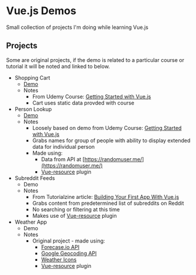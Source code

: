 # Vue.js Demos
Small collection of projects I'm doing while learning Vue.js

## Projects
Some are original projects, if the demo is related to a particular course or
tutorial it will be noted and linked to below.

* Shopping Cart
  * [Demo](https://vuejs.mikesprague.me/shopping-cart/)
  * Notes
    * From Udemy Course: [Getting Started with Vue.js](https://www.udemy.com/getting-started-with-vuejs/)
    * Cart uses static data provded with course
* Person Lookup
  * [Demo](https://vuejs.mikesprague.me/person-lookup/)
  * Notes
    * Loosely based on demo from Udemy Course: [Getting Started with Vue.js](https://www.udemy.com/getting-started-with-vuejs/)
    * Grabs names for group of people with ability to display extended data for individual person
    * Made using:
      * Data from API at [https://randomuser.me/](https://randomuser.me/)
      * [Vue-resource](https://github.com/vuejs/vue-resource) plugin
* Subreddit Feeds
  * Demo
  * Notes
    * From Tutorialzine article: [Building Your First App With Vue.js](http://tutorialzine.com/2016/08/building-your-first-app-with-vue-js/)
    * Grabs content from predetermined list of subreddits on Reddit
    * No searching or filtering at this time
    * Makes use of [Vue-resource](https://github.com/vuejs/vue-resource) plugin
* Weather App
  * Demo
  * Notes
    * Original project - made using:
      * [Forecase.io API](https://developer.forecast.io/)
      * [Google Geocoding API](https://developers.google.com/maps/documentation/geocoding/intro)
      * [Weather Icons](https://erikflowers.github.io/weather-icons/)
      * [Vue-resource](https://github.com/vuejs/vue-resource) plugin
